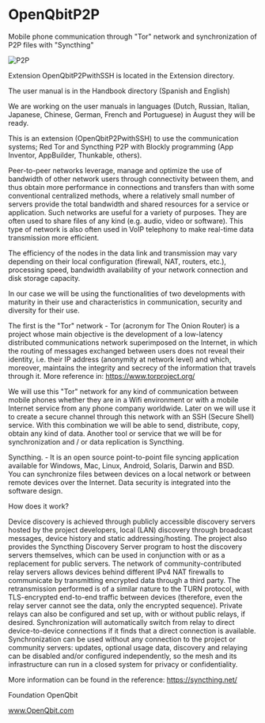 # OpenQbitP2P
Mobile phone communication through "Tor" network and synchronization of P2P files with "Syncthing"

![P2P](https://user-images.githubusercontent.com/60530547/89117654-207bef80-d465-11ea-85d4-1114ba89bbe0.png)


Extension OpenQbitP2PwithSSH is located in the Extension directory.

The user manual is in the Handbook directory (Spanish and English)

We are working on the user manuals in languages ​​(Dutch, Russian, Italian, Japanese, Chinese, German, French and Portuguese) in August they will be ready.

This is an extension (OpenQbitP2PwithSSH) to use the communication systems; Red Tor and Syncthing P2P with Blockly programming (App Inventor, AppBuilder, Thunkable, others).

Peer-to-peer networks leverage, manage and optimize the use of bandwidth of other network users through connectivity between them, and thus obtain more performance in connections and transfers than with some conventional centralized methods, where a relatively small number of servers provide the total bandwidth and shared resources for a service or application. 
Such networks are useful for a variety of purposes. They are often used to share files of any kind (e.g. audio, video or software). This type of network is also often used in VoIP telephony to make real-time data transmission more efficient. 

The efficiency of the nodes in the data link and transmission may vary depending on their local configuration (firewall, NAT, routers, etc.), processing speed, bandwidth availability of your network connection and disk storage capacity. 

In our case we will be using the functionalities of two developments with maturity in their use and characteristics in communication, security and diversity for their use.

The first is the "Tor" network - Tor (acronym for The Onion Router) is a project whose main objective is the development of a low-latency distributed communications network superimposed on the Internet, in which the routing of messages exchanged between users does not reveal their identity, i.e. their IP address (anonymity at network level) and which, moreover, maintains the integrity and secrecy of the information that travels through it.
More reference in: https://www.torproject.org/

We will use this "Tor" network for any kind of communication between mobile phones whether they are in a Wifi environment or with a mobile Internet service from any phone company worldwide. Later on we will use it to create a secure channel through this network with an SSH (Secure Shell) service. With this combination we will be able to send, distribute, copy, obtain any kind of data.
Another tool or service that we will be for synchronization and / or data replication is Syncthing.

Syncthing. - It is an open source point-to-point file syncing application available for Windows, Mac, Linux, Android, Solaris, Darwin and BSD.  
You can synchronize files between devices on a local network or between remote devices over the Internet. Data security is integrated into the software design.

How does it work?

Device discovery is achieved through publicly accessible discovery servers hosted by the project developers, local (LAN) discovery through broadcast messages, device history and static addressing/hosting. The project also provides the Syncthing Discovery Server program to host the discovery servers themselves, which can be used in conjunction with or as a replacement for public servers.
The network of community-contributed relay servers allows devices behind different IPv4 NAT firewalls to communicate by transmitting encrypted data through a third party. The retransmission performed is of a similar nature to the TURN protocol, with TLS-encrypted end-to-end traffic between devices (therefore, even the relay server cannot see the data, only the encrypted sequence). Private relays can also be configured and set up, with or without public relays, if desired. Synchronization will automatically switch from relay to direct device-to-device connections if it finds that a direct connection is available.
Synchronization can be used without any connection to the project or community servers: updates, optional usage data, discovery and relaying can be disabled and/or configured independently, so the mesh and its infrastructure can run in a closed system for privacy or confidentiality.

More information can be found in the reference: https://syncthing.net/

Foundation OpenQbit

www.OpenQbit.com
